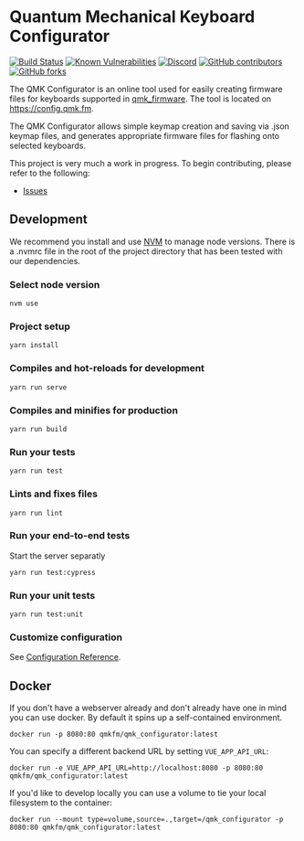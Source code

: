 # Quantum Mechanical Keyboard Configurator

[![Build Status](https://travis-ci.org/qmk/qmk_configurator.svg?branch=master)](https://travis-ci.org/qmk/qmk_configurator)
[![Known Vulnerabilities](https://snyk.io/test/github/qmk/qmk_configurator/badge.svg)](https://snyk.io/test/github/qmk/qmk_configurator)
[![Discord](https://img.shields.io/discord/440868230475677696.svg)](https://discord.gg/Uq7gcHh)
[![GitHub contributors](https://img.shields.io/github/contributors/qmk/qmk_configurator.svg)](https://github.com/qmk/qmk_configurator/pulse/monthly)
[![GitHub forks](https://img.shields.io/github/forks/qmk/qmk_configurator.svg?style=social&label=Fork)](https://github.com/qmk/qmk_configurator/)

The QMK Configurator is an online tool used for easily creating firmware files for keyboards supported in [qmk_firmware](https://github.com/qmk/qmk_firmware). The tool is located on https://config.qmk.fm.

The QMK Configurator allows simple keymap creation and saving via .json keymap files, and generates appropriate firmware files for flashing onto selected keyboards.

This project is very much a work in progress. To begin contributing, please refer to the following:

 * [Issues](https://github.com/qmk/qmk_configurator/issues)

## Development

We recommend you install and use [NVM](https://github.com/creationix/nvm) to manage node versions. There is a .nvmrc file in the root of the project directory that has been tested with our dependencies.

### Select node version
```shell
nvm use
```

### Project setup
```
yarn install
```

### Compiles and hot-reloads for development
```
yarn run serve
```

### Compiles and minifies for production
```
yarn run build
```

### Run your tests
```
yarn run test
```

### Lints and fixes files
```
yarn run lint
```

### Run your end-to-end tests
Start the server separatly
```
yarn run test:cypress
```

### Run your unit tests
```
yarn run test:unit
```

### Customize configuration
See [Configuration Reference](https://cli.vuejs.org/config/).

## Docker

If you don't have a webserver already and don't already have one in mind you can use docker. By default it spins up a self-contained environment.

    docker run -p 8080:80 qmkfm/qmk_configurator:latest

You can specify a different backend URL by setting `VUE_APP_API_URL`:

    docker run -e VUE_APP_API_URL=http://localhost:8080 -p 8080:80 qmkfm/qmk_configurator:latest

If you'd like to develop locally you can use a volume to tie your local filesystem to the container:

    docker run --mount type=volume,source=.,target=/qmk_configurator -p 8080:80 qmkfm/qmk_configurator:latest
